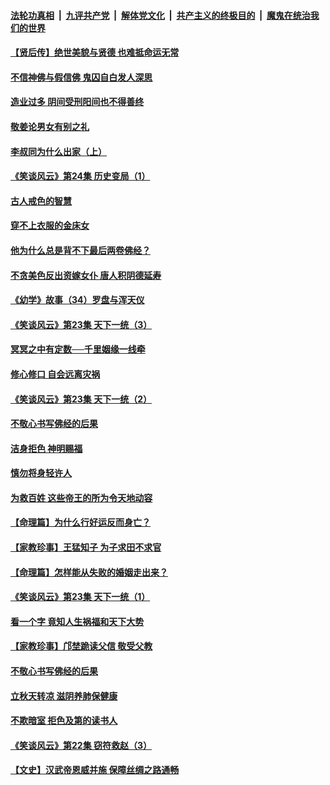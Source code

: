 ####  [法轮功真相](../../../../basic/blob/master/README.md?t=08170652) &nbsp;|&nbsp; [九评共产党](../../../../9ping.md/blob/master/README.md?t=08170652) &nbsp;|&nbsp; [解体党文化](../../../../jtdwh.md/blob/master/README.md?t=08170652)  &nbsp;|&nbsp; [共产主义的终极目的](../../../../gczydzjmd.md/blob/master/README.md?t=08170652) &nbsp;|&nbsp; [魔鬼在统治我们的世界](../../../../mgztzwmdsj.md/blob/master/README.md?t=08170652) 

#### [【贤后传】绝世美貌与贤德 也难抵命运无常](../pages/prog647/a102646047.md?t=08170652) 

#### [不信神佛与假信佛 鬼囚自白发人深思](../pages/prog647/a102646033.md?t=08170652) 

#### [造业过多 阴间受刑阳间也不得善终](../pages/prog647/a102646010.md?t=08170652) 

#### [敬姜论男女有别之礼](../pages/prog647/a102645258.md?t=08170652) 

#### [李叔同为什么出家（上）](../pages/prog647/a102645242.md?t=08170652) 

#### [《笑谈风云》第24集 历史变局（1）](../pages/prog647/a102645211.md?t=08170652) 

#### [古人戒色的智慧](../pages/prog647/a102644639.md?t=08170652) 

#### [穿不上衣服的金床女](../pages/prog647/a102644620.md?t=08170652) 

#### [他为什么总是背不下最后两卷佛经？](../pages/prog647/a102644587.md?t=08170652) 

#### [不贪美色反出资嫁女仆 唐人积阴德延寿](../pages/prog647/a102643957.md?t=08170652) 

#### [《幼学》故事（34）罗盘与浑天仪](../pages/prog647/a102643951.md?t=08170652) 

#### [《笑谈风云》第23集 天下一统（3）](../pages/prog647/a102643937.md?t=08170652) 

#### [冥冥之中有定数──千里姻缘一线牵](../pages/prog647/a102643074.md?t=08170652) 

#### [修心修口 自会远离灾祸](../pages/prog647/a102643036.md?t=08170652) 

#### [《笑谈风云》第23集 天下一统（2）](../pages/prog647/a102643014.md?t=08170652) 

#### [不敬心书写佛经的后果](../pages/prog647/a102642368.md?t=08170652) 

#### [洁身拒色 神明赐福](../pages/prog647/a102642363.md?t=08170652) 

#### [慎勿将身轻许人](../pages/prog647/a102642222.md?t=08170652) 

#### [为救百姓 这些帝王的所为令天地动容](../pages/prog647/a102642052.md?t=08170652) 

#### [【命理篇】为什么行好运反而身亡？](../pages/prog647/a102641592.md?t=08170652) 

#### [【家教珍事】王猛知子 为子求田不求官](../pages/prog647/a102641580.md?t=08170652) 

#### [【命理篇】怎样能从失败的婚姻走出来？](../pages/prog647/a102640802.md?t=08170652) 

#### [《笑谈风云》第23集 天下一统（1）](../pages/prog647/a102640791.md?t=08170652) 

#### [看一个字 竟知人生祸福和天下大势](../pages/prog647/a102640137.md?t=08170652) 

#### [【家教珍事】邝埜跪读父信 敬受父教](../pages/prog647/a102640131.md?t=08170652) 

#### [不敬心书写佛经的后果](../pages/prog647/a102639970.md?t=08170652) 

#### [立秋天转凉 滋阴养肺保健康](../pages/prog647/a102639236.md?t=08170652) 

#### [不欺暗室 拒色及第的读书人](../pages/prog647/a102639223.md?t=08170652) 

#### [《笑谈风云》第22集 窃符救赵（3）](../pages/prog647/a102639213.md?t=08170652) 

#### [【文史】汉武帝恩威并施 保障丝绸之路通畅](../pages/prog647/a102638665.md?t=08170652) 

